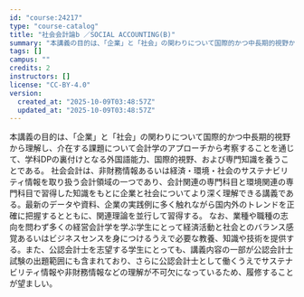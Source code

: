 ```yaml
---
id: "course:24217"
type: "course-catalog"
title: "社会会計論b ／SOCIAL ACCOUNTING(B)"
summary: "本講義の目的は、「企業」と「社会」の関わりについて国際的かつ中長期的視野から理解し、介在する課題について会計学のアプローチから考察することを通じて、学科DPの裏付けとなる外国語能力、国際的視野、および専門知識を養うことである。 社会会計は、…"
tags: []
campus: ""
credits: 2
instructors: []
license: "CC-BY-4.0"
version:
  created_at: "2025-10-09T03:48:57Z"
  updated_at: "2025-10-09T03:48:57Z"
---
```

本講義の目的は、「企業」と「社会」の関わりについて国際的かつ中長期的視野から理解し、介在する課題について会計学のアプローチから考察することを通じて、学科DPの裏付けとなる外国語能力、国際的視野、および専門知識を養うことである。 社会会計は、非財務情報あるいは経済・環境・社会のサステナビリティ情報を取り扱う会計領域の一つであり、会計関連の専門科目と環境関連の専門科目で習得した知識をもとに企業と社会についてより深く理解できる講義である。最新のデータや資料、企業の実践例に多く触れながら国内外のトレンドを正確に把握するとともに、関連理論を並行して習得する。 なお、業種や職種の志向を問わず多くの経営会計学を学ぶ学生にとって経済活動と社会とのバランス感覚あるいはビジネスセンスを身につけるうえで必要な教養、知識や技術を提供する。また、公認会計士を志望する学生にとっても、講義内容の一部が公認会計士試験の出題範囲にも含まれており、さらに公認会計士として働くうえでサステナビリティ情報や非財務情報などの理解が不可欠になっているため、履修することが望ましい。
